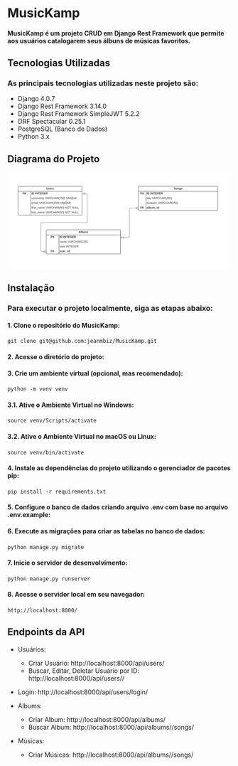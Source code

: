 # MusicKamp
#### MusicKamp é um projeto CRUD em Django Rest Framework que permite aos usuários catalogarem seus álbuns de músicas favoritos.


## Tecnologias Utilizadas
### As principais tecnologias utilizadas neste projeto são:
- Django 4.0.7
- Django Rest Framework 3.14.0
- Django Rest Framework SimpleJWT 5.2.2
- DRF Spectacular 0.25.1
- PostgreSQL (Banco de Dados)
- Python 3.x

## Diagrama do Projeto
![diagrama](/diagrama.jpg)

## Instalação
### Para executar o projeto localmente, siga as etapas abaixo:


#### 1. Clone o repositório do MusicKamp:
```
git clone git@github.com:jeanmbiz/MusicKamp.git
```


#### 2. Acesse o diretório do projeto: 


#### 3. Crie um ambiente virtual (opcional, mas recomendado):
```
python -m venv venv
```
#### 3.1. Ative o Ambiente Virtual no Windows:
```
source venv/Scripts/activate
```
#### 3.2. Ative o Ambiente Virtual no macOS ou Linux:
```
source venv/bin/activate
```


#### 4. Instale as dependências do projeto utilizando o gerenciador de pacotes pip:
```
pip install -r requirements.txt
```


#### 5. Configure o banco de dados criando arquivo .env com base no arquivo .env.example:


#### 6. Execute as migrações para criar as tabelas no banco de dados:
```
python manage.py migrate
```


#### 7. Inicie o servidor de desenvolvimento:
```
python manage.py runserver
```


#### 8. Acesse o servidor local em seu navegador:
```
http://localhost:8000/
```

## Endpoints da API
- Usuários:
  - Criar Usuário: http://localhost:8000/api/users/
  - Buscar, Editar, Deletar Usuário por ID: http://localhost:8000/api/users/<id>/

- Login: http://localhost:8000/api/users/login/

- Albums: 
  - Criar Album: http://localhost:8000/api/albums/
  - Buscar Album: http://localhost:8000/api/albums/<idAlbum>/songs/

- Músicas: 
  - Criar Músicas: http://localhost:8000/api/albums/<idAlbum>/songs/
